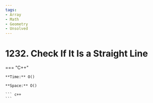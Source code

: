 ```yaml
---
tags:
- Array
- Math
- Geometry
- Unsolved
---
```



# 1232. Check If It Is a Straight Line

=== "C++"

    **Time:** O()

    **Space:** O()

    ``` c++
    ```